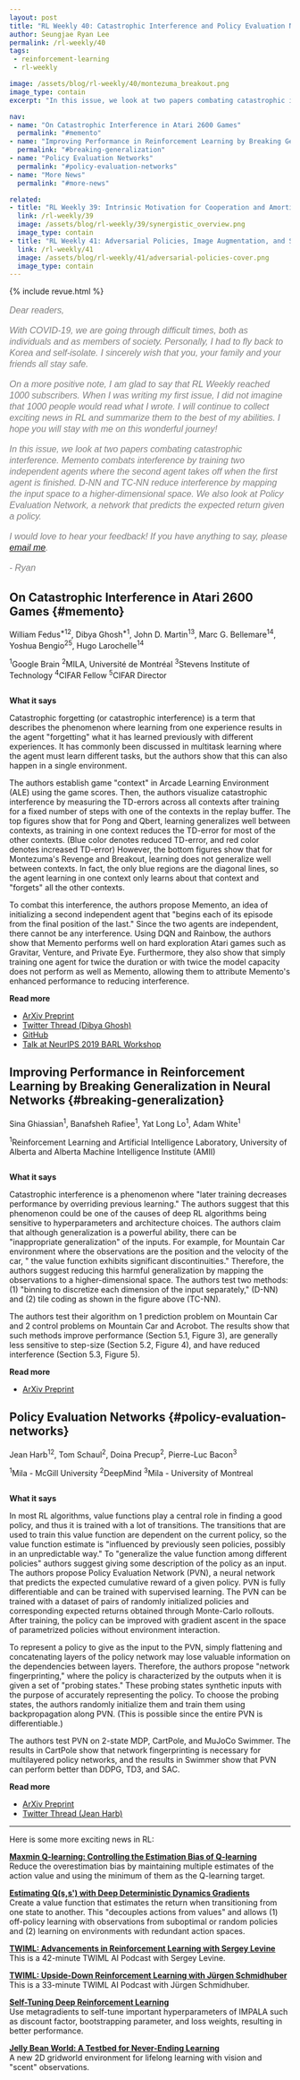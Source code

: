 ```yaml
---
layout: post
title: "RL Weekly 40: Catastrophic Interference and Policy Evaluation Networks"
author: Seungjae Ryan Lee
permalink: /rl-weekly/40
tags:
 - reinforcement-learning
 - rl-weekly

image: /assets/blog/rl-weekly/40/montezuma_breakout.png
image_type: contain
excerpt: "In this issue, we look at two papers combating catastrophic interference. Memento combats interference by training two independent agents where the second agent takes off when the first agent is finished. D-NN and TC-NN reduce interference by mapping the input space to a higher-dimensional space. We also look at Policy Evaluation Network, a network that predicts the expected return given a policy."

nav:
- name: "On Catastrophic Interference in Atari 2600 Games"
  permalink: "#memento"
- name: "Improving Performance in Reinforcement Learning by Breaking Generalization in Neural Networks"
  permalink: "#breaking-generalization"
- name: "Policy Evaluation Networks"
  permalink: "#policy-evaluation-networks"
- name: "More News"
  permalink: "#more-news"

related:
- title: "RL Weekly 39: Intrinsic Motivation for Cooperation and Amortized Q-Learning"
  link: /rl-weekly/39
  image: /assets/blog/rl-weekly/39/synergistic_overview.png
  image_type: contain
- title: "RL Weekly 41: Adversarial Policies, Image Augmentation, and Self-Supervised Exploration with World Models"
  link: /rl-weekly/41
  image: /assets/blog/rl-weekly/41/adversarial-policies-cover.png
  image_type: contain
---
```



{% include revue.html %}

<style>
.letter, .letter p {
  color: gray;
  font-family: "Helvetica", "Arial", sans-serif;
  font-size: 16px;
  font-style: italic;
  font-weight: 400;
  line-height: 20px;
}
.letter a {
  font-family: "Helvetica", "Arial", sans-serif;
  font-size: 16px;
  font-style: italic;
  font-weight: 400;
  line-height: 20px;
}
</style>

<div class="letter">
<p>
Dear readers,
</p>
<p>
With COVID-19, we are going through difficult times, both as individuals and as members of society. Personally, I had to fly back to Korea and self-isolate. I sincerely wish that you, your family and your friends all stay safe.
</p>
<p>
On a more positive note, I am glad to say that RL Weekly reached 1000 subscribers. When I was writing my first issue, I did not imagine that 1000 people would read what I wrote. I will continue to collect exciting news in RL and summarize them to the best of my abilities. I hope you will stay with me on this wonderful journey!
</p>
<p>
In this issue, we look at two papers combating catastrophic interference. Memento combats interference by training two independent agents where the second agent takes off when the first agent is finished. D-NN and TC-NN reduce interference by mapping the input space to a higher-dimensional space. We also look at Policy Evaluation Network, a network that predicts the expected return given a policy.
</p>
<p>
I would love to hear your feedback! If you have anything to say, please <a href="mailto:seungjaeryanlee@gmail.com">email me</a>.
</p>
<p>
- Ryan
</p>
</div>



## On Catastrophic Interference in Atari 2600 Games {#memento}

<p class="authors" style="font-size: 1em">
William Fedus<sup>*12</sup>,
Dibya Ghosh<sup>*1</sup>,
John D. Martin<sup>13</sup>,
Marc G. Bellemare<sup>14</sup>,
Yoshua Bengio<sup>25</sup>,
Hugo Larochelle<sup>14</sup>
</p>
<p class="authors__institutions" style="font-size: 1em">
    <sup>1</sup>Google Brain
    <sup>2</sup>MILA, Université de Montréal
    <sup>3</sup>Stevens Institute of Technology 
    <sup>4</sup>CIFAR Fellow
    <sup>5</sup>CIFAR Director
</p>

<div class="w80">
  <img src="{{ absolute_url }}/assets/blog/rl-weekly/40/pong_qbert.png" alt="">
</div>

<div class="w80">
  <img src="{{ absolute_url }}/assets/blog/rl-weekly/40/montezuma_breakout.png" alt="">
</div>

**What it says**

Catastrophic forgetting (or catastrophic interference) is a term that describes the phenomenon where learning from one experience results in the agent "forgetting" what it has learned previously with different experiences. It has commonly been discussed in multitask learning where the agent must learn different tasks, but the authors show that this can also happen in a single environment.

The authors establish game "context" in Arcade Learning Environment (ALE) using the game scores. Then, the authors visualize catastrophic interference by measuring the TD-errors across all contexts after training for a fixed number of steps with one of the contexts in the replay buffer. The top figures show that for Pong and Qbert, learning generalizes well between contexts, as training in one context reduces the TD-error for most of the other contexts. (Blue color denotes reduced TD-error, and red color denotes increased TD-error) However, the bottom figures show that for Montezuma's Revenge and Breakout, learning does not generalize well between contexts. In fact, the only blue regions are the diagonal lines, so the agent learning in one context only learns about that context and "forgets" all the other contexts.

To combat this interference, the authors propose Memento, an idea of initializing a second independent agent that "begins each of its episode from the final position of the last." Since the two agents are independent, there cannot be any interference. Using DQN and Rainbow, the authors show that Memento performs well on hard exploration Atari games such as Gravitar, Venture, and Private Eye. Furthermore, they also show that simply training one agent for twice the duration or with twice the model capacity does not perform as well as Memento, allowing them to attribute Memento's enhanced performance to reducing interference.

**Read more**

- [ArXiv Preprint](https://arxiv.org/abs/2002.12499)
- [Twitter Thread (Dibya Ghosh)](https://twitter.com/its_dibya/status/1234516717268762624)
- [GitHub](https://github.com/google-research/google-research/tree/master/memento)
- [Talk at NeurIPS 2019 BARL Workshop](https://slideslive.com/38924023/memento-further-progress-through-forgetting)





## Improving Performance in Reinforcement Learning by Breaking Generalization in Neural Networks {#breaking-generalization}

<p class="authors" style="font-size: 1em">
Sina Ghiassian<sup>1</sup>,
Banafsheh Rafiee<sup>1</sup>,
Yat Long Lo<sup>1</sup>,
Adam White<sup>1</sup>
</p>
<p class="authors__institutions" style="font-size: 1em">
    <sup>1</sup>Reinforcement Learning and Artificial Intelligence Laboratory, University of Alberta and Alberta Machine Intelligence Institute (AMII)
</p>

<div class="w50">
  <img src="{{ absolute_url }}/assets/blog/rl-weekly/40/tile_coding.png" alt="">
</div>

**What it says**

Catastrophic interference is a phenomenon where "later training decreases performance by overriding previous learning." The authors suggest that this phenomenon could be one of the causes of deep RL algorithms being sensitive to hyperparameters and architecture choices. The authors claim that although generalization is a powerful ability, there can be "inappropriate generalization" of the inputs. For example, for Mountain Car environment where the observations are the position and the velocity of the car, " the value function exhibits significant discontinuities." Therefore, the authors suggest reducing this harmful generalization by mapping the observations to a higher-dimensional space. The authors test two methods: (1) "binning to discretize each dimension of the input separately," (D-NN) and (2) tile coding as shown in the figure above (TC-NN).

The authors test their algorithm on 1 prediction problem on Mountain Car and 2 control problems on Mountain Car and Acrobot. The results show that such methods improve performance (Section 5.1, Figure 3), are generally less sensitive to step-size (Section 5.2, Figure 4), and have reduced interference (Section 5.3, Figure 5).

**Read more**

- [ArXiv Preprint](https://arxiv.org/abs/2003.07417)





## Policy Evaluation Networks {#policy-evaluation-networks}

<p class="authors" style="font-size: 1em">
Jean Harb<sup>12</sup>,
Tom Schaul<sup>2</sup>,
Doina Precup<sup>2</sup>,
Pierre-Luc Bacon<sup>3</sup>
</p>
<p class="authors__institutions" style="font-size: 1em">
    <sup>1</sup>Mila - McGill University
    <sup>2</sup>DeepMind
    <sup>3</sup>Mila - University of Montreal
</p>

<div class="w50">
  <img src="{{ absolute_url }}/assets/blog/rl-weekly/40/pvn_diagram.png" alt="">
</div>

<div class="w50">
  <img src="{{ absolute_url }}/assets/blog/rl-weekly/40/pvn_algorithm.png" alt="">
</div>

**What it says**

In most RL algorithms, value functions play a central role in finding a good policy, and thus it is trained with a lot of transitions. The transitions that are used to train this value function are dependent on the current policy, so the value function estimate is "influenced by previously seen policies, possibly in an unpredictable way." To "generalize the value function among different policies" authors suggest giving some description of the policy as an input. The authors propose Policy Evaluation Network (PVN), a neural network that predicts the expected cumulative reward of a given policy. PVN is fully differentiable and can be trained with supervised learning. The PVN can be trained with a dataset of pairs of randomly initialized policies and corresponding expected returns obtained through Monte-Carlo rollouts. After training, the policy can be improved with gradient ascent in the space of parametrized policies without environment interaction.

To represent a policy to give as the input to the PVN, simply flattening and concatenating layers of the policy network may lose valuable information on the dependencies between layers. Therefore, the authors propose "network fingerprinting," where the policy is characterized by the outputs when it is given a set of "probing states." These probing states synthetic inputs with the purpose of accurately representing the policy. To choose the probing states, the authors randomly initialize them and train them using backpropagation along PVN. (This is possible since the entire PVN is differentiable.)

The authors test PVN on 2-state MDP, CartPole, and MuJoCo Swimmer. The results in CartPole show that network fingerprinting is necessary for multilayered policy networks, and the results in Swimmer show that PVN can perform better than DDPG, TD3, and SAC.

**Read more**

- [ArXiv Preprint](https://arxiv.org/abs/2002.11833)
- [Twitter Thread (Jean Harb)](https://twitter.com/JeanHarb/status/1235666424300859393)





------

<div id="more-news"></div>

Here is some more exciting news in RL:

<!-- [**TODO**](todo)
<br/>
TODO -->

[**Maxmin Q-learning: Controlling the Estimation Bias of Q-learning**](https://arxiv.org/abs/2002.06487)
<br/>
Reduce the overestimation bias by maintaining multiple estimates of the action value and using the minimum of them as the Q-learning target.

[**Estimating Q(s,s') with Deep Deterministic Dynamics Gradients**](https://sites.google.com/view/qss-paper)
<br/>
Create a value function that estimates the return when transitioning from one state to another. This "decouples actions from values" and allows (1) off-policy learning with observations from suboptimal or random policies and (2) learning on environments with redundant action spaces.

[**TWIML: Advancements in Reinforcement Learning with Sergey Levine**](https://twimlai.com/twiml-talk-355-advancements-in-reinforcement-learning-with-sergey-levine/)
<br/>
This is a 42-minute TWIML AI Podcast with Sergey Levine.

[**TWIML: Upside-Down Reinforcement Learning with Jürgen Schmidhuber**](https://twimlai.com/twiml-talk-357-upside-down-reinforcement-learning-with-jurgen-schmidhuber/)
<br/>
This is a 33-minute TWIML AI Podcast with Jürgen Schmidhuber.

[**Self-Tuning Deep Reinforcement Learning**](https://arxiv.org/abs/2002.12928)
<br/>
Use metagradients to self-tune important hyperparameters of IMPALA such as discount factor, bootstrapping parameter, and loss weights, resulting in better performance.

[**Jelly Bean World: A Testbed for Never-Ending Learning**](https://arxiv.org/abs/2002.06306)
<br/>
A new 2D gridworld environment for lifelong learning with vision and "scent" observations.


<!-- [**Sample Efficient Reinforcement Learning through Learning from Demonstrations in Minecraft**](https://arxiv.org/abs/2003.06066)
<br/>
This is the whitepaper for the solution that placed 3rd in the NeurIPS 2019 MineRL competition. -->

<!-- - [Language as a Cognitive Tool to Imagine Goals in Curiosity-Driven Exploration](https://arxiv.org/abs/2002.09253) -->
<!-- - [How Transferable are the Representations Learned by Deep Q Agents?](https://arxiv.org/abs/2002.10021) -->
<!-- - [RIDE: Rewarding Impact-Driven Exploration for Procedurally-Generated Environments](https://arxiv.org/abs/2002.12292) -->
<!-- - [How To Avoid Being Eaten By a Grue: Exploration Strategies for Text-Adventure Agents](https://arxiv.org/abs/2002.08795) -->
<!-- - [REST: Performance Improvement of a Black Box Model via RL-based Spatial Transformation](https://arxiv.org/abs/2002.06610) -->
<!-- - [Review, Analyze, and Design a Comprehensive Deep Reinforcement Learning Framework](https://arxiv.org/abs/2002.11883) -->
<!-- - [TanksWorld: A Multi-Agent Environment for AI Safety Research](https://arxiv.org/abs/2002.11174) -->
<!-- - [Rewriting History with Inverse RL: Hindsight Inference for Policy Improvement](https://arxiv.org/abs/2002.11089) -->
<!-- - [Discriminative Particle Filter Reinforcement Learning for Complex Partial Observations](https://arxiv.org/abs/2002.09884) -->
<!-- - [ConQUR: Mitigating Delusional Bias in Deep Q-learning](https://arxiv.org/abs/2002.12399) -->
<!-- - [2003.06259] Taylor Expansion Policy Optimization -->
<!-- - [2003.05861] The Chef's Hat Simulation Environment for Reinforcement-Learning-Based Agents -->
<!-- - [2003.05878] Option Discovery in the Absence of Rewards with Manifold Analysis -->
<!-- - [2003.06082] Action for Better Prediction -->
<!-- - [2003.06016] Invariant Causal Prediction for Block MDPs -->
<!-- - [2003.05988] Analysis of Hyper-Parameters for Small Games_ Iterations or Epochs in Self-Play_ -->
